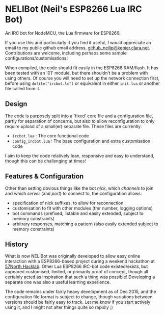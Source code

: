 # NELIBot (Neil's ESP8266 Lua IRC Bot)

An IRC bot for NodeMCU, the Lua firmware for ESP8266.

If you use this and particularly if you find it useful, I would appreciate an
email to my public github email address, github_neiljp@kepier.clara.net.
Contributions are welcome, including perhaps some sample
configurations/customisations!

When compiled, the code should fit easily in the ESP8266 RAM/flash. It has been
tested with an '01' module, but there shouldn't be a problem with using others.
Of course you will need to set up the network connection first, before using
`dofile("ircbot.lc")` or equivalent in either `init.lua` or another file called
from it.

## Design

The code is purposely split into a 'fixed' core file and a configuration file,
partly for separation of concerns, but also to allow reconfiguration to only
require upload of a small(er) separate file. These files are currently:

- `ircbot.lua` : The core functional code
- `config_ircbot.lua` : The base configuration and extra customisation code

I aim to keep the code relatively lean, responsive and easy to understand,
though this can be challenging at times! 

## Features & Configuration

Other than setting obvious things like the bot *nick*, which *channels* to join
and which *server* (and *port*) to connect to, the configuration allows:

* specification of nick suffixes, to allow for reconnection
* customisation to fit with other modules (tmr number, logging options) 
* bot commands (prefixed, listable and easily extended, subject to memory constraints)
* arbitrary responses, matching a pattern (also easily extended subject to memory constraints)

## History

What is now NELIBot was originally developed to allow easy online interaction
with a ESP8266-based project during a weekend hackathon at [57North
Hacklab](https://57north.org.uk). Other Lua ESP8266 IRC-bot code
existed/exists, but appeared customised, limited, or primarily proof of
concept, though all certainly acted as inspiration that such a thing was
possible! Developing a separate one was also a useful learning experience.

The code remains under fairly heavy development as of Dec 2015, and the
configuration file format is subject to change, though variations between
versions should be fairly easy to track. Let me know if you start actively
using it, and I might not alter things quite so rapidly ;)
